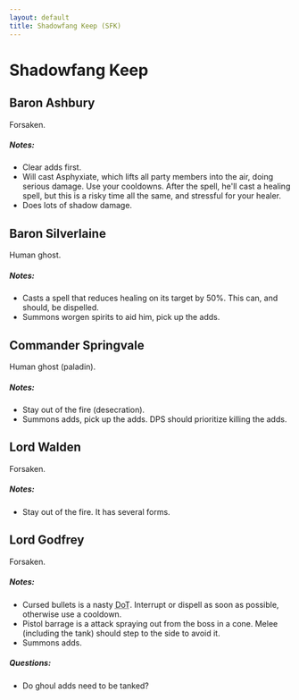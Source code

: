 ```yaml
---
layout: default
title: Shadowfang Keep (SFK)
---
```

# Shadowfang Keep

## Baron Ashbury

Forsaken.

##### Notes:
* Clear adds first.
* Will cast Asphyxiate, which lifts all party members into the air, doing serious damage. Use your cooldowns. After the spell, he'll cast a healing spell, but this is a risky time all the same, and stressful for your healer.
* Does lots of shadow damage.

## Baron Silverlaine

Human ghost.

##### Notes:
* Casts a spell that reduces healing on its target by 50%. This can, and should, be dispelled.
* Summons worgen spirits to aid him, pick up the adds.

## Commander Springvale

Human ghost (paladin).

##### Notes:
* Stay out of the fire (desecration).
* Summons adds, pick up the adds. DPS should prioritize killing the adds.

## Lord Walden

Forsaken.

##### Notes:
* Stay out of the fire. It has several forms.

## Lord Godfrey

Forsaken.

##### Notes:
* Cursed bullets is a nasty <abbr title="Damage over Time">DoT</abbr>. Interrupt or dispell as soon as possible, otherwise use a cooldown.
* Pistol barrage is a attack spraying out from the boss in a cone. Melee (including the tank) should step to the side to avoid it.
* Summons adds.

##### Questions:
* Do ghoul adds need to be tanked?
